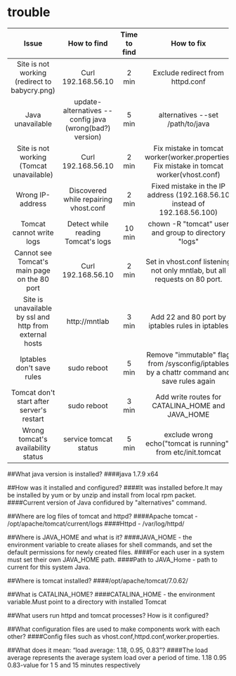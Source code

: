 # trouble
|                              Issue                             |                       How to find                       | Time to find |                                         How to fix                                         | Time to fix |
|:--------------------------------------------------------------:|:-------------------------------------------------------:|:------------:|:------------------------------------------------------------------------------------------:|:-----------:|
|          Site is not working (redirect to babycry.png)         |                    Curl 192.168.56.10                   |     2 min    |                              Exclude redirect from httpd.conf                              |    3 min    |
|                        Java unavailable                        | update-alternatives --config java (wrong(bad?) version) |     5 min    |                              alternatives --set /path/to/java                              |    3 min    |
|            Site is not working (Tomcat unavailable)            |                    Curl 192.168.56.10                   |     2 min    |  Fix mistake in tomcat worker(worker.properties) Fix mistake in tomcat worker(vhost.conf)  |    10 min   |
|                        Wrong IP-address                        |        Discovered while repairing     vhost.conf        |     2 min    |          Fixed mistake in the IP address (192.168.56.10 instead of 192.168.56.100)         |    1 min    |
|                    Tomcat cannot write logs                    |           Detect while reading  Tomcat's logs           |    10 min    |                    chown -R "tomcat" user and group to directory "logs"                    |    3 min    |
|          Cannot see Tomcat's main page on the 80 port          |                    Curl 192.168.56.10                   |     2 min    |          Set in vhost.conf listening not only mntlab, but all requests on 80 port.         |    3 min    |
| Site is unavailable by ssl and http        from external hosts |                      http://mntlab                      |     3 min    |                      Add 22 and 80 port by iptables rules in iptables                      |    5 min    |
|                    Iptables don't save rules                   |                       sudo reboot                       |     5 min    | Remove "immutable" flag from /sysconfig/iptables  by a chattr command and save rules again |    7 min    |
|           Tomcat don't start after  server's restart           |                       sudo reboot                       |     3 min    |                      Add write routes for CATALINA_HOME and JAVA_HOME                      |    5 min    |
|               Wrong tomcat's availability status               |                  service tomcat status                  |     5 min    |                exclude wrong echo("tomcat is running") from etc/init.tomcat                |    3 min    |

##What java version is installed?
####java 1.7.9 x64

##How was it installed and configured?
####It was installed before.It may be installed by yum or by unzip and install from local rpm packet.
####Current version of Java confidured by "alternatives" command.

##Where are log files of tomcat and httpd?
####Apache tomcat - /opt/apache/tomcat/current/logs
####Httpd - /var/log/httpd/

##Where is JAVA_HOME and what is it?
####JAVA_HOME - the environment variable to create aliases for shell commands, and set the default permissions for newly created files.
####For each user in a system must set their own JAVA_HOME path.
####Path to JAVA_Home - path to current for this system Java.

##Where is tomcat installed?
####/opt/apache/tomcat/7.0.62/

##What is CATALINA_HOME?
####CATALINA_HOME - the environment variable.Must point to a directory with installed Tomcat

##What users run httpd and tomcat processes? How is it configured?


##What configuration files are used to make components work with each other?
####Config files such as vhost.conf,httpd.conf,worker.properties.

##What does it mean: “load average: 1.18, 0.95, 0.83”?
####The load average represents the average system load over a period of time. 1.18 0.95 0.83-value for 1 5 and 15 minutes respectively
